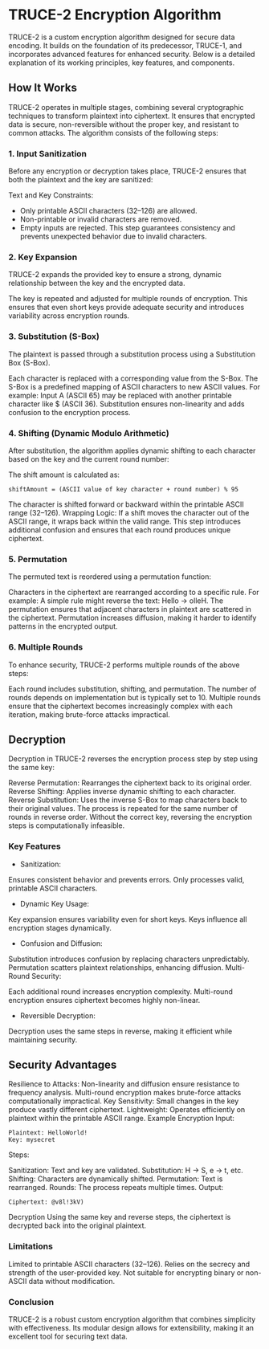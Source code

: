 # TRUCE-2 Encryption Algorithm

TRUCE-2 is a custom encryption algorithm designed for secure data encoding. It builds on the foundation of its predecessor, TRUCE-1, and incorporates advanced features for enhanced security. Below is a detailed explanation of its working principles, key features, and components.

## How It Works

TRUCE-2 operates in multiple stages, combining several cryptographic techniques to transform plaintext into ciphertext. It ensures that encrypted data is secure, non-reversible without the proper key, and resistant to common attacks. The algorithm consists of the following steps:

### 1. Input Sanitization

Before any encryption or decryption takes place, TRUCE-2 ensures that both the plaintext and the key are sanitized:

Text and Key Constraints:
- Only printable ASCII characters (32–126) are allowed.
- Non-printable or invalid characters are removed.
- Empty inputs are rejected.
This step guarantees consistency and prevents unexpected behavior due to invalid characters.

### 2. Key Expansion
TRUCE-2 expands the provided key to ensure a strong, dynamic relationship between the key and the encrypted data.

The key is repeated and adjusted for multiple rounds of encryption.
This ensures that even short keys provide adequate security and introduces variability across encryption rounds.
### 3. Substitution (S-Box)
The plaintext is passed through a substitution process using a Substitution Box (S-Box).

Each character is replaced with a corresponding value from the S-Box.
The S-Box is a predefined mapping of ASCII characters to new ASCII values. For example:
Input A (ASCII 65) may be replaced with another printable character like $ (ASCII 36).
Substitution ensures non-linearity and adds confusion to the encryption process.

### 4. Shifting (Dynamic Modulo Arithmetic)
After substitution, the algorithm applies dynamic shifting to each character based on the key and the current round number:

The shift amount is calculated as:
```
shiftAmount = (ASCII value of key character + round number) % 95
```
The character is shifted forward or backward within the printable ASCII range (32–126).
Wrapping Logic: If a shift moves the character out of the ASCII range, it wraps back within the valid range.
This step introduces additional confusion and ensures that each round produces unique ciphertext.

### 5. Permutation
The permuted text is reordered using a permutation function:

Characters in the ciphertext are rearranged according to a specific rule. For example:
A simple rule might reverse the text: Hello → olleH.
The permutation ensures that adjacent characters in plaintext are scattered in the ciphertext.
Permutation increases diffusion, making it harder to identify patterns in the encrypted output.

### 6. Multiple Rounds
To enhance security, TRUCE-2 performs multiple rounds of the above steps:

Each round includes substitution, shifting, and permutation.
The number of rounds depends on implementation but is typically set to 10.
Multiple rounds ensure that the ciphertext becomes increasingly complex with each iteration, making brute-force attacks impractical.

## Decryption
Decryption in TRUCE-2 reverses the encryption process step by step using the same key:

Reverse Permutation: Rearranges the ciphertext back to its original order.
Reverse Shifting: Applies inverse dynamic shifting to each character.
Reverse Substitution: Uses the inverse S-Box to map characters back to their original values.
The process is repeated for the same number of rounds in reverse order.
Without the correct key, reversing the encryption steps is computationally infeasible.

### Key Features
- Sanitization:

Ensures consistent behavior and prevents errors.
Only processes valid, printable ASCII characters.
- Dynamic Key Usage:

Key expansion ensures variability even for short keys.
Keys influence all encryption stages dynamically.
- Confusion and Diffusion:

Substitution introduces confusion by replacing characters unpredictably.
Permutation scatters plaintext relationships, enhancing diffusion.
Multi-Round Security:

Each additional round increases encryption complexity.
Multi-round encryption ensures ciphertext becomes highly non-linear.
- Reversible Decryption:

Decryption uses the same steps in reverse, making it efficient while maintaining security.

## Security Advantages
Resilience to Attacks:
Non-linearity and diffusion ensure resistance to frequency analysis.
Multi-round encryption makes brute-force attacks computationally impractical.
Key Sensitivity:
Small changes in the key produce vastly different ciphertext.
Lightweight:
Operates efficiently on plaintext within the printable ASCII range.
Example
Encryption
Input:

```
Plaintext: HelloWorld!
Key: mysecret
```
Steps:

Sanitization: Text and key are validated.
Substitution: H → S, e → t, etc.
Shifting: Characters are dynamically shifted.
Permutation: Text is rearranged.
Rounds: The process repeats multiple times.
Output:

```
Ciphertext: @v8l!3kV)
```
Decryption
Using the same key and reverse steps, the ciphertext is decrypted back into the original plaintext.

### Limitations
Limited to printable ASCII characters (32–126).
Relies on the secrecy and strength of the user-provided key.
Not suitable for encrypting binary or non-ASCII data without modification.

### Conclusion
TRUCE-2 is a robust custom encryption algorithm that combines simplicity with effectiveness. Its modular design allows for extensibility, making it an excellent tool for securing text data.
